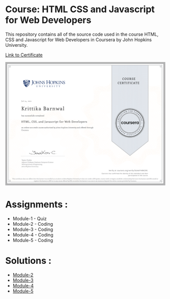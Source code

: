 # Course: HTML CSS and Javascript for Web Developers
This repository contains all of the source code used in the course HTML, CSS and Javascript for Web Developers in Coursera by John Hopkins University.

[Link to Certificate](https://coursera.org/share/5963e8fb4e11688e60b5e67960e470cd)

![Course Completion certificate](https://github.com/krittikabarnwal/Course-HTML-CSS-and-Javascript-for-Web-Developers/blob/master/Certificate.png)

# Assignments :

- Module-1 - Quiz
- Module-2 - Coding
- Module-3 - Coding
- Module-4 - Coding
- Module-5 - Coding

# Solutions :

- [Module-2](https://krittikabarnwal.github.io/Course-HTML-CSS-and-Javascript-for-Web-Developers/module_2/)
- [Module-3](https://krittikabarnwal.github.io/Course-HTML-CSS-and-Javascript-for-Web-Developers/module_3/)
- [Module-4](https://krittikabarnwal.github.io/Course-HTML-CSS-and-Javascript-for-Web-Developers/Module_4/)
- [Module-5](https://krittikabarnwal.github.io/Course-HTML-CSS-and-Javascript-for-Web-Developers/module_5/)
